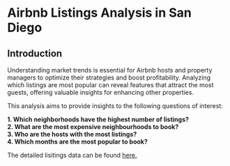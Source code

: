 <!DOCTYPE html>
<html>
<h1>Airbnb Listings Analysis in San Diego</h1>
<h2>Introduction</h2>
<p>Understanding market trends is essential for Airbnb hosts and property managers to optimize their strategies and boost profitability. Analyzing which listings are most popular can reveal features that attract the most guests, offering valuable insights for enhancing other properties.</p>

<p>This analysis aims to provide insights to the following questions of interest:</p>
<p><b>
      1. Which neighborhoods have the highest number of listings? 
  <br>2. What are the most expensive neighbourhoods to book?
  <br>3. Who are the hosts with the most listings?
  <br>4. Which months are the most popular to book?
</b></p>

<p>The detailed lisitings data can be found <a href="https://insideairbnb.com/get-the-data/">here.</a>

</html>
